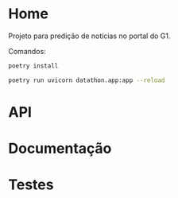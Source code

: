 # Home

Projeto para predição de notícias no portal do G1.

Comandos:

```bash
poetry install
```

```bash
poetry run uvicorn datathon.app:app --reload
```

# API

# Documentação

# Testes
